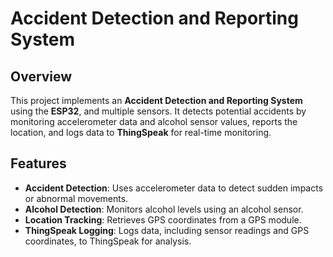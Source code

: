 # Accident Detection and Reporting System

## Overview
This project implements an **Accident Detection and Reporting System** using the **ESP32**, and multiple sensors. It detects potential accidents by monitoring accelerometer data and alcohol sensor values, reports the location, and logs data to **ThingSpeak** for real-time monitoring.

## Features
- **Accident Detection**: Uses accelerometer data to detect sudden impacts or abnormal movements.
- **Alcohol Detection**: Monitors alcohol levels using an alcohol sensor.
- **Location Tracking**: Retrieves GPS coordinates from a GPS module.
- **ThingSpeak Logging**: Logs data, including sensor readings and GPS coordinates, to ThingSpeak for analysis.
